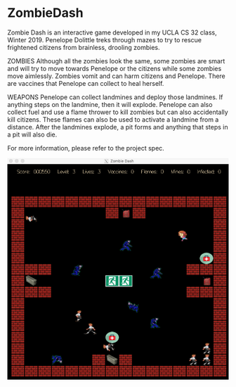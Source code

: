 # ZombieDash
Zombie Dash is an interactive game developed in my UCLA CS 32 class, Winter 2019. Penelope Dolittle treks through mazes to try to rescue frightened citizens from brainless, drooling zombies. 

ZOMBIES
Although all the zombies look the same, some zombies are smart and will try to move towards Penelope or the citizens while some zombies move aimlessly. Zombies vomit and can harm citizens and Penelope. There are vaccines that Penelope can collect to heal herself. 

WEAPONS
Penelope can collect landmines and deploy those landmines. If anything steps on the landmine, then it will explode. Penelope can also collect fuel and use a flame thrower to kill zombies but can also accidentally kill citizens. These flames can also be used to activate a landmine from a distance. After the landmines explode, a pit forms and anything that steps in a pit will also die.

For more information, please refer to the project spec.

![alt text](example.png)


